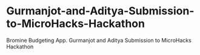 # Gurmanjot-and-Aditya-Submission-to-MicroHacks-Hackathon
Bromine Budgeting App. Gurmanjot and Aditya Submission to MicroHacks Hackathon
